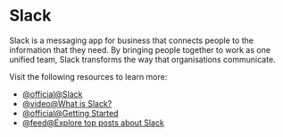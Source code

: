 # Slack

Slack is a messaging app for business that connects people to the information that they need. By bringing people together to work as one unified team, Slack transforms the way that organisations communicate.

Visit the following resources to learn more:

- [@official@Slack](https://slack.com)
- [@video@What is Slack?](https://www.youtube.com/watch?v=q19RtuCHt1Q)
- [@official@Getting Started](https://slack.com/intl/en-in/help/categories/360000049043)
- [@feed@Explore top posts about Slack](https://app.daily.dev/tags/slack?ref=roadmapsh)

